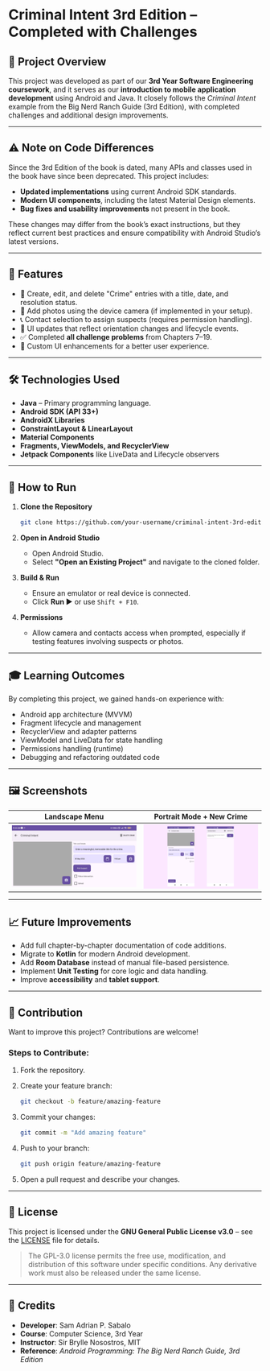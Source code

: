 # Criminal Intent 3rd Edition – Completed with Challenges

## 📘 Project Overview

This project was developed as part of our **3rd Year Software Engineering coursework**, and it serves as our **introduction to mobile application development** using Android and Java. It closely follows the *Criminal Intent* example from the Big Nerd Ranch Guide (3rd Edition), with completed challenges and additional design improvements.

---

## ⚠️ Note on Code Differences

Since the 3rd Edition of the book is dated, many APIs and classes used in the book have since been deprecated. This project includes:

* **Updated implementations** using current Android SDK standards.
* **Modern UI components**, including the latest Material Design elements.
* **Bug fixes and usability improvements** not present in the book.

These changes may differ from the book’s exact instructions, but they reflect current best practices and ensure compatibility with Android Studio’s latest versions.

---

## 🧪 Features

* 📝 Create, edit, and delete "Crime" entries with a title, date, and resolution status.
* 📸 Add photos using the device camera (if implemented in your setup).
* 📞 Contact selection to assign suspects (requires permission handling).
* 🔄 UI updates that reflect orientation changes and lifecycle events.
* ✅ Completed **all challenge problems** from Chapters 7–19.
* 🎨 Custom UI enhancements for a better user experience.

---

## 🛠️ Technologies Used

* **Java** – Primary programming language.
* **Android SDK (API 33+)**
* **AndroidX Libraries**
* **ConstraintLayout & LinearLayout**
* **Material Components**
* **Fragments, ViewModels, and RecyclerView**
* **Jetpack Components** like LiveData and Lifecycle observers

---

## 🚀 How to Run

1. **Clone the Repository**

   ```bash
   git clone https://github.com/your-username/criminal-intent-3rd-edition.git
   ```

2. **Open in Android Studio**

   * Open Android Studio.
   * Select **"Open an Existing Project"** and navigate to the cloned folder.

3. **Build & Run**

   * Ensure an emulator or real device is connected.
   * Click **Run ▶️** or use `Shift + F10`.

4. **Permissions**

   * Allow camera and contacts access when prompted, especially if testing features involving suspects or photos.

---

## 🎓 Learning Outcomes

By completing this project, we gained hands-on experience with:

* Android app architecture (MVVM)
* Fragment lifecycle and management
* RecyclerView and adapter patterns
* ViewModel and LiveData for state handling
* Permissions handling (runtime)
* Debugging and refactoring outdated code

---

## 🖼️ Screenshots

| Landscape Menu                     | Portrait Mode + New Crime        |
| ---------------------------------- | -------------------------------- |
| ![Landscape](Images/Landscape.jpg) | ![Portrait](Images/Portrait.png) |

---

## 📈 Future Improvements

* Add full chapter-by-chapter documentation of code additions.
* Migrate to **Kotlin** for modern Android development.
* Add **Room Database** instead of manual file-based persistence.
* Implement **Unit Testing** for core logic and data handling.
* Improve **accessibility** and **tablet support**.

---

## 🙌 Contribution

Want to improve this project? Contributions are welcome!

### Steps to Contribute:

1. Fork the repository.
2. Create your feature branch:

   ```bash
   git checkout -b feature/amazing-feature
   ```
3. Commit your changes:

   ```bash
   git commit -m "Add amazing feature"
   ```
4. Push to your branch:

   ```bash
   git push origin feature/amazing-feature
   ```
5. Open a pull request and describe your changes.

---

## 📄 License

This project is licensed under the **GNU General Public License v3.0** – see the [LICENSE](LICENSE) file for details.

> The GPL-3.0 license permits the free use, modification, and distribution of this software under specific conditions. Any derivative work must also be released under the same license.

---

## 👥 Credits

* **Developer**: Sam Adrian P. Sabalo
* **Course**: Computer Science, 3rd Year
* **Instructor**: Sir Brylle Nosostros, MIT
* **Reference**: *Android Programming: The Big Nerd Ranch Guide, 3rd Edition*
